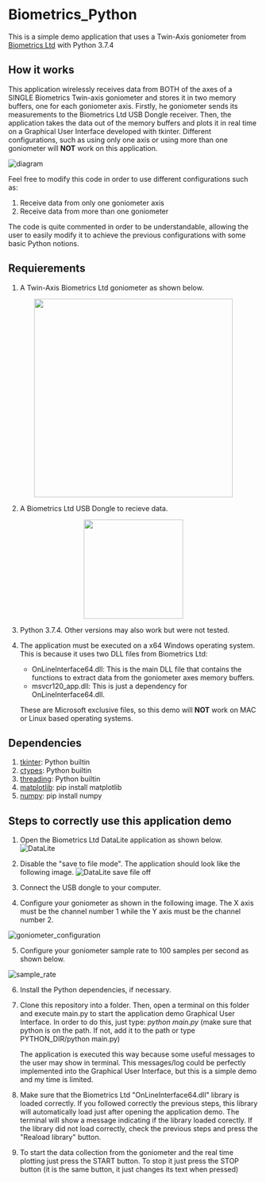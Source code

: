 # Biometrics_Python
This is a simple demo application that uses a Twin-Axis goniometer from [Biometrics Ltd](https://www.biometricsltd.com/goniometer.htm) with Python 3.7.4

## How it works
This application wirelessly receives data from BOTH of the axes of a SINGLE Biometrics Twin-axis goniometer and stores it in two memory buffers, one for each goniometer axis. Firstly, he goniometer sends its measurements to the Biometrics Ltd USB Dongle receiver. Then, the application takes the data out of the memory buffers and plots it in real time on a Graphical User Interface developed with tkinter. Different configurations, such as using only one axis or using more than one goniometer will **NOT** work on this application. 

![diagram](https://user-images.githubusercontent.com/78418543/122648151-14a22600-d128-11eb-8a2b-1459051dcf00.jpg)

Feel free to modify this code in order to use different configurations such as:
1)  Receive data from only one goniometer axis
2)  Receive data from more than one goniometer

The code is quite commented in order to be understandable, allowing the user to easily modify it to achieve the previous configurations with some basic Python notions.

## Requierements
1) A Twin-Axis Biometrics Ltd goniometer as shown below.
<p align="center">
<img src="https://user-images.githubusercontent.com/78418543/122648158-1bc93400-d128-11eb-8645-be2e30b910ab.jpg" width="400">
</p>

2) A Biometrics Ltd USB Dongle to recieve data.
<p align="center">
<img src="https://user-images.githubusercontent.com/78418543/122208123-36d74200-cea3-11eb-95f1-f366c028dac9.jpg" width="200" align="middle">
</p>

3) Python 3.7.4. Other versions may also work but were not tested.

4) The application must be executed on a x64 Windows operating system. This is because it uses two DLL files from Biometrics Ltd:
   - OnLineInterface64.dll: This is the main DLL file that contains the functions to extract data from the goniometer axes memory buffers.
   - msvcr120_app.dll: This is just a dependency for OnLineInterface64.dll.

    These are Microsoft exclusive files, so this demo will **NOT** work on MAC or Linux based operating systems.

## Dependencies
1)  [tkinter](https://docs.python.org/3/library/tk.html): Python builtin
2)  [ctypes](https://docs.python.org/3/library/ctypes.html): Python builtin
3)  [threading](https://docs.python.org/3/library/threading.html): Python builtin
4)  [matplotlib](https://pypi.org/project/matplotlib/): pip install matplotlib
6)  [numpy](https://pypi.org/project/numpy/): pip install numpy

## Steps to correctly use this application demo
1)  Open the Biometrics Ltd DataLite application as shown below.
![DataLite](https://user-images.githubusercontent.com/78418543/122206761-de537500-cea1-11eb-9537-edc52f1ef9fc.JPG)

2)  Disable the "save to file mode". The application should look like the following image.
![DataLite save file off](https://user-images.githubusercontent.com/78418543/122207328-4d30ce00-cea2-11eb-8cf3-d4dd9bee14a0.JPG)

3)  Connect the USB dongle to your computer.


4) Configure your goniometer as shown in the following image. The X axis must be the channel number 1 while the Y axis must be the channel number 2.

![goniometer_configuration](https://user-images.githubusercontent.com/78418543/122772340-91a7d980-d2a7-11eb-98ed-0628b6daf239.JPG)

5) Configure your goniometer sample rate to 100 samples per second as shown below.

![sample_rate](https://user-images.githubusercontent.com/78418543/122771168-7a1c2100-d2a6-11eb-86b6-1085011ffd77.JPG)

6) Install the Python dependencies, if necessary.

7) Clone this repository into a folder. Then, open a terminal on this folder and execute main.py to start the application demo Graphical User Interface. In order to do this, just type: *python main.py* (make sure that python is on the path. If not, add it to the path or type PYTHON_DIR/python main.py) 
  
    The application is executed this way because some useful messages to the user may show in terminal. This messages/log could be perfectly implemented into the Graphical User Interface, but this is a simple demo and my time is limited.

8) Make sure that the Biometrics Ltd "OnLineInterface64.dll" library is loaded correctly. If you followed correctly the previous steps, this library will automatically load just after opening the application demo. The terminal will show a message indicating if the library loaded corectly. If the library did not load correctly, check the previous steps and press the "Reaload library" button.

9) To start the data collection from the goniometer and the real time plotting just press the START button. To stop it just press the STOP button (it is the same button, it just changes its text when pressed)
